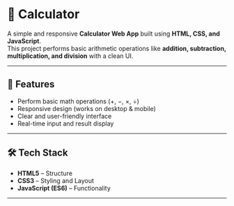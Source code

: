# 🧮 Calculator

A simple and responsive **Calculator Web App** built using **HTML, CSS, and JavaScript**.  
This project performs basic arithmetic operations like **addition, subtraction, multiplication, and division** with a clean UI.  

---

## 🚀 Features
- Perform basic math operations (+, −, ×, ÷)  
- Responsive design (works on desktop & mobile)  
- Clear and user-friendly interface  
- Real-time input and result display  

---

## 🛠️ Tech Stack
- **HTML5** – Structure  
- **CSS3** – Styling and Layout  
- **JavaScript (ES6)** – Functionality  

---

